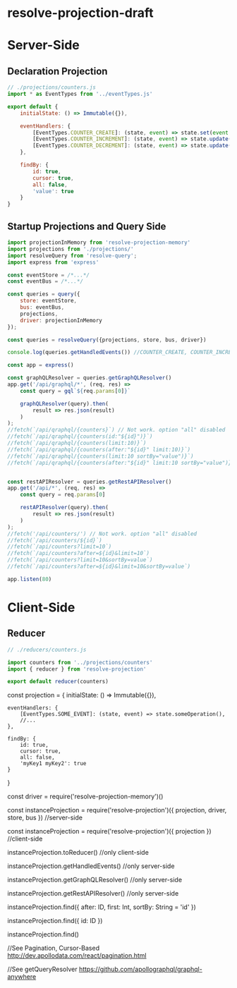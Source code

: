# resolve-projection-draft

# Server-Side
## Declaration Projection
```js
// ./projections/counters.js
import * as EventTypes from '../eventTypes.js'

export default {
	initialState: () => Immutable({}),

	eventHandlers: {
		[EventTypes.COUNTER_CREATE]: (state, event) => state.set(event.aggregateId, {value: 0}),
		[EventTypes.COUNTER_INCREMENT]: (state, event) => state.update( event.aggregateId, (counter) => counter.set('value', count.value + 1) ),
		[EventTypes.COUNTER_DECREMENT]: (state, event) => state.update( event.aggregateId, (counter) => counter.set('value', count.value - 1) ),
	},

	findBy: {
		id: true,
		cursor: true,
		all: false,
		'value': true
	}
}
```

## Startup Projections and Query Side
```js
import projectionInMemory from 'resolve-projection-memory'
import projections from './projections/'
import resolveQuery from 'resolve-query';
import express from 'express'

const eventStore = /*...*/
const eventBus = /*...*/

const queries = query({
	store: eventStore,
	bus: eventBus,
	projections,
	driver: projectionInMemory
});

const queries = resolveQuery({projections, store, bus, driver})

console.log(queries.getHandledEvents()) //COUNTER_CREATE, COUNTER_INCREMENT, COUNTER_DECREMENT

const app = express()

const graphQLResolver = queries.getGraphQLResolver()
app.get('/api/graphql/*', (req, res) =>
	const query = gql`${req.params[0]}`

	graphQLResolver(query).then(
		result => res.json(result)
	)
);
//fetch(`/api/qraphql/{counters}`) // Not work. option "all" disabled 
//fetch(`/api/qraphql/{counters(id:"${id}")}`)
//fetch(`/api/qraphql/{counters(limit:10)}`)
//fetch(`/api/qraphql/{counters(after:"${id}" limit:10)}`)
//fetch(`/api/qraphql/{counters(limit:10 sortBy="value")}`)
//fetch(`/api/qraphql/{counters(after:"${id}" limit:10 sortBy="value")}`)


const restAPIResolver = queries.getRestAPIResolver()
app.get('/api/*', (req, res) =>
	const query = req.params[0]

	restAPIResolver(query).then(
		result => res.json(result)
	)
);
//fetch('/api/counters/') // Not work. option "all" disabled 
//fetch(`/api/counters/${id}`)
//fetch(`/api/counters?limit=10`)
//fetch(`/api/counters?after=${id}&limit=10`)
//fetch(`/api/counters?limit=10&sortBy=value`)
//fetch(`/api/counters?after=${id}&limit=10&sortBy=value`)

app.listen(80)
```

# Client-Side
## Reducer
```js
// ./reducers/counters.js

import counters from '../projections/counters'
import { reducer } from 'resolve-projection'

export default reducer(counters)

```





















const projection = {
	initialState: () => Immutable({}),

	eventHandlers: {
		[EventTypes.SOME_EVENT]: (state, event) => state.someOperation(),
		//...
	},

	findBy: {
		id: true,
		cursor: true,
		all: false,
		'myKey1 myKey2': true
	}
}



const driver =  require('resolve-projection-memory')()

const instanceProjection = require('resolve-projection')({ projection, driver, store, bus }) //server-side


const instanceProjection = require('resolve-projection')({ projection }) //client-side



instanceProjection.toReducer() //only client-side

instanceProjection.getHandledEvents() //only server-side

instanceProjection.getGraphQLResolver() //only server-side

instanceProjection.getRestAPIResolver() //only server-side

instanceProjection.find({ after: ID, first: Int, sortBy: String = 'id'  })

instanceProjection.find({ id: ID })

instanceProjection.find()


//See Pagination, Cursor-Based http://dev.apollodata.com/react/pagination.html

//See getQueryResolver
https://github.com/apollographql/graphql-anywhere
